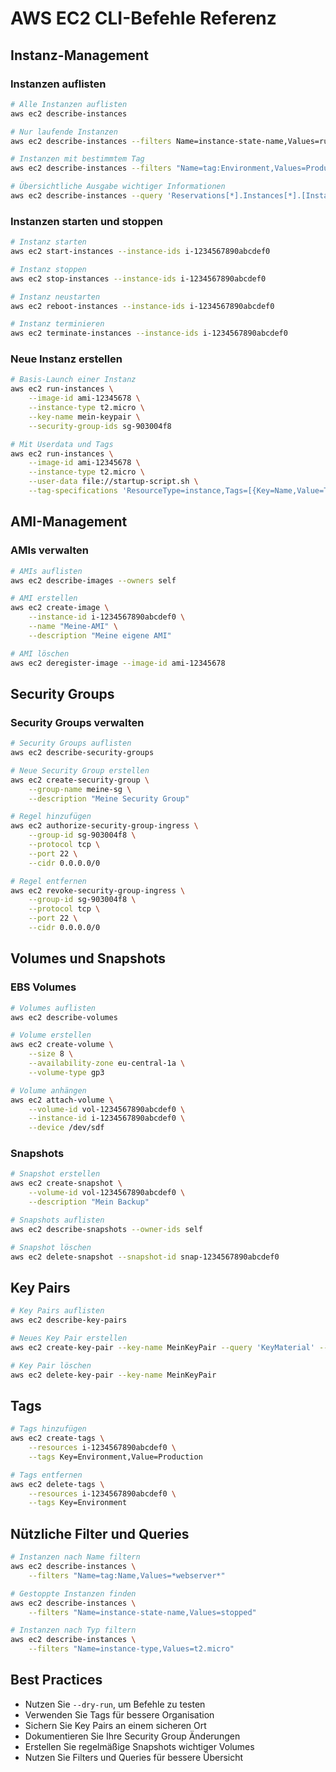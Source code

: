 # AWS EC2 CLI-Befehle Referenz

## Instanz-Management

### Instanzen auflisten
```bash
# Alle Instanzen auflisten
aws ec2 describe-instances

# Nur laufende Instanzen
aws ec2 describe-instances --filters Name=instance-state-name,Values=running

# Instanzen mit bestimmtem Tag
aws ec2 describe-instances --filters "Name=tag:Environment,Values=Production"

# Übersichtliche Ausgabe wichtiger Informationen
aws ec2 describe-instances --query 'Reservations[*].Instances[*].[InstanceId,InstanceType,State.Name,PublicIpAddress]' --output table
```

### Instanzen starten und stoppen
```bash
# Instanz starten
aws ec2 start-instances --instance-ids i-1234567890abcdef0

# Instanz stoppen
aws ec2 stop-instances --instance-ids i-1234567890abcdef0

# Instanz neustarten
aws ec2 reboot-instances --instance-ids i-1234567890abcdef0

# Instanz terminieren
aws ec2 terminate-instances --instance-ids i-1234567890abcdef0
```

### Neue Instanz erstellen
```bash
# Basis-Launch einer Instanz
aws ec2 run-instances \
    --image-id ami-12345678 \
    --instance-type t2.micro \
    --key-name mein-keypair \
    --security-group-ids sg-903004f8

# Mit Userdata und Tags
aws ec2 run-instances \
    --image-id ami-12345678 \
    --instance-type t2.micro \
    --user-data file://startup-script.sh \
    --tag-specifications 'ResourceType=instance,Tags=[{Key=Name,Value=TestServer}]'
```

## AMI-Management

### AMIs verwalten
```bash
# AMIs auflisten
aws ec2 describe-images --owners self

# AMI erstellen
aws ec2 create-image \
    --instance-id i-1234567890abcdef0 \
    --name "Meine-AMI" \
    --description "Meine eigene AMI"

# AMI löschen
aws ec2 deregister-image --image-id ami-12345678
```

## Security Groups

### Security Groups verwalten
```bash
# Security Groups auflisten
aws ec2 describe-security-groups

# Neue Security Group erstellen
aws ec2 create-security-group \
    --group-name meine-sg \
    --description "Meine Security Group"

# Regel hinzufügen
aws ec2 authorize-security-group-ingress \
    --group-id sg-903004f8 \
    --protocol tcp \
    --port 22 \
    --cidr 0.0.0.0/0

# Regel entfernen
aws ec2 revoke-security-group-ingress \
    --group-id sg-903004f8 \
    --protocol tcp \
    --port 22 \
    --cidr 0.0.0.0/0
```

## Volumes und Snapshots

### EBS Volumes
```bash
# Volumes auflisten
aws ec2 describe-volumes

# Volume erstellen
aws ec2 create-volume \
    --size 8 \
    --availability-zone eu-central-1a \
    --volume-type gp3

# Volume anhängen
aws ec2 attach-volume \
    --volume-id vol-1234567890abcdef0 \
    --instance-id i-1234567890abcdef0 \
    --device /dev/sdf
```

### Snapshots
```bash
# Snapshot erstellen
aws ec2 create-snapshot \
    --volume-id vol-1234567890abcdef0 \
    --description "Mein Backup"

# Snapshots auflisten
aws ec2 describe-snapshots --owner-ids self

# Snapshot löschen
aws ec2 delete-snapshot --snapshot-id snap-1234567890abcdef0
```

## Key Pairs

```bash
# Key Pairs auflisten
aws ec2 describe-key-pairs

# Neues Key Pair erstellen
aws ec2 create-key-pair --key-name MeinKeyPair --query 'KeyMaterial' --output text > MeinKeyPair.pem

# Key Pair löschen
aws ec2 delete-key-pair --key-name MeinKeyPair
```

## Tags

```bash
# Tags hinzufügen
aws ec2 create-tags \
    --resources i-1234567890abcdef0 \
    --tags Key=Environment,Value=Production

# Tags entfernen
aws ec2 delete-tags \
    --resources i-1234567890abcdef0 \
    --tags Key=Environment
```

## Nützliche Filter und Queries

```bash
# Instanzen nach Name filtern
aws ec2 describe-instances \
    --filters "Name=tag:Name,Values=*webserver*"

# Gestoppte Instanzen finden
aws ec2 describe-instances \
    --filters "Name=instance-state-name,Values=stopped"

# Instanzen nach Typ filtern
aws ec2 describe-instances \
    --filters "Name=instance-type,Values=t2.micro"
```

## Best Practices
- Nutzen Sie `--dry-run`, um Befehle zu testen
- Verwenden Sie Tags für bessere Organisation
- Sichern Sie Key Pairs an einem sicheren Ort
- Dokumentieren Sie Ihre Security Group Änderungen
- Erstellen Sie regelmäßige Snapshots wichtiger Volumes
- Nutzen Sie Filters und Queries für bessere Übersicht
